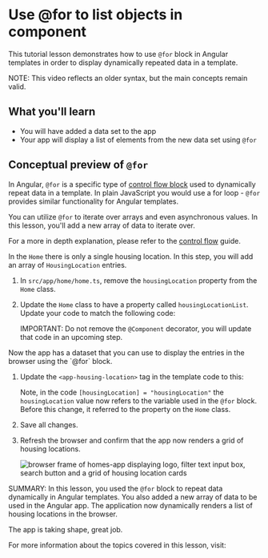 # Use @for to list objects in component

This tutorial lesson demonstrates how to use `@for` block in Angular templates in order to display dynamically repeated data in a template.

<docs-video src="https://www.youtube.com/embed/eM3zi_n7lNs?si=MIl5NcRxvcLjYt5f&amp;start=477"/>

NOTE: This video reflects an older syntax, but the main concepts remain valid.

## What you'll learn

* You will have added a data set to the app
* Your app will display a list of elements from the new data set using `@for`

## Conceptual preview of `@for`

In Angular, `@for` is a specific type of [control flow block](/guide/templates/control-flow) used to dynamically repeat data in a template. In plain JavaScript you would use a for loop - `@for` provides similar functionality for Angular templates.

You can utilize `@for` to iterate over arrays and even asynchronous values. In this lesson, you'll add a new array of data to iterate over.

For a more in depth explanation, please refer to the [control flow](guide/templates/control-flow#repeat-content-with-the-for-block) guide.

<docs-workflow>

<docs-step title="Add housing data to the `Home`">

In the `Home` there is only a single housing location. In this step, you will add an array of `HousingLocation` entries.

1. In `src/app/home/home.ts`, remove the `housingLocation` property from the `Home` class.
1. Update the `Home` class to have a property called `housingLocationList`. Update your code to match the following code:
    <docs-code header="Add housingLocationList property in home.ts" path="adev/src/content/tutorials/first-app/steps/09-services/src/app/home/home.ts" visibleLines="26-131"/>

    IMPORTANT: Do not remove the `@Component` decorator, you will update that code in an upcoming step.

</docs-step>

<docs-step title="Update the `Home` template to use `@for`">
Now the app has a dataset that you can use to display the entries in the browser using the `@for` block.

1. Update the `<app-housing-location>` tag in the template code to this:
    <docs-code header="Add @for to Home template in home.ts" path="adev/src/content/tutorials/first-app/steps/09-services/src/app/home/home.ts" visibleLines="[15,19]"/>

    Note, in the code `[housingLocation] = "housingLocation"` the `housingLocation` value now refers to the variable used in the `@for` block. Before this change, it referred to the property on the `Home` class.

1. Save all changes.

1. Refresh the browser and confirm that the app now renders a grid of housing locations.

    <section class="lightbox">
    <img alt="browser frame of homes-app displaying logo, filter text input box, search button and a grid of housing location cards" src="assets/images/tutorials/first-app/homes-app-lesson-08-step-2.png">
    </section>

</docs-step>

</docs-workflow>

SUMMARY: In this lesson, you used the `@for` block to repeat data dynamically in Angular templates. You also added a new array of data to be used in the Angular app. The application now dynamically renders a list of housing locations in the browser.

The app is taking shape, great job.

For more information about the topics covered in this lesson, visit:

<docs-pill-row>
  <docs-pill href="guide/templates/control-flow" title="Control flow blocks"/>
  <docs-pill href="guide/templates/control-flow#repeat-content-with-the-for-block" title="@for guide"/>
  <docs-pill href="/api/core/@for" title="@for"/>
</docs-pill-row>
